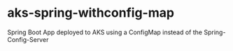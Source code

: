 # aks-spring-withconfig-map
Spring Boot App deployed to AKS using a ConfigMap instead of the Spring-Config-Server
